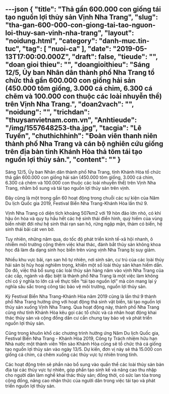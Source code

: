 ---json
{
    "title": "Thả gần 600.000 con giống tái tạo nguồn lợi thủy sản Vịnh Nha Trang",
    "slug": "tha-gan-600-000-con-giong-tai-tao-nguon-loi-thuy-san-vinh-nha-trang",
    "layout": "noidung.html",
    "category": "danh-muc.tin-tuc",
    "tag": [
        "nuoi-ca"
    ],
    "date": "2019-05-13T17:00:00.000Z",
    "draft": false,
    "tieude": "",
    "doan gioi thieu": "",
    "doangioithieu": "Sáng 12/5, Ủy ban Nhân dân thành phố Nha Trang tổ chức thả gần 600.000 con giống hải sản (450.000 tôm giống, 3.000 cá chim, 6.300 cá chẽm và 100.000 con thuộc các loài nhuyễn thể) trên Vịnh Nha Trang.",
    "doan2vach": "",
    "noidung": "",
    "trichdan": "thuysanvietnam.com.vn",
    "Anhtieude": "/img/1557648253-tha.jpg",
    "tacgia": "Lê Tuyến",
    "chuthichhinh": "Đoàn viên thanh niên thành phố Nha Trang và cán bộ nghiên cứu giống trên địa bàn tỉnh Khánh Hòa thả tôm tái tạo nguồn lợi thủy sản.",
    "__content__": ""
}
---
<p>S&aacute;ng 12/5, Ủy ban Nh&acirc;n d&acirc;n th&agrave;nh phố Nha Trang, tỉnh Kh&aacute;nh H&ograve;a tổ chức thả gần 600.000 con giống hải sản (450.000 t&ocirc;m giống, 3.000 c&aacute; chim, 6.300 c&aacute; chẽm v&agrave; 100.000 con thuộc c&aacute;c lo&agrave;i nhuyễn thể) tr&ecirc;n Vịnh Nha Trang, nhằm bổ sung v&agrave; t&aacute;i tạo nguồn lợi thủy sản tr&ecirc;n vịnh.</p>

<p>Đ&acirc;y cũng l&agrave; một trong gần 60 hoạt động trong chuỗi c&aacute;c sự kiện của Năm Du lịch Quốc gia 2019, Festival Biển Nha Trang-Kh&aacute;nh H&ograve;a lần thứ 9.</p>

<p>Vịnh Nha Trang c&oacute; diện t&iacute;ch khoảng 507km2 với 19 h&ograve;n đảo lớn nhỏ, c&oacute; kh&iacute; hậu &ocirc;n h&ograve;a v&agrave; quy tụ hầu hết c&aacute;c hệ sinh th&aacute;i điển h&igrave;nh, qu&yacute; hiếm của v&ugrave;ng biển nhiệt đới như hệ sinh th&aacute;i rạn san h&ocirc;, rừng ngập mặn, thảm c&oacute; biển, hệ sinh th&aacute;i b&atilde;i c&aacute;t ven bờ.</p>

<p>Tuy nhi&ecirc;n, những năm qua, do tốc độ ph&aacute;t triển kinh tế-x&atilde; hội nhanh, &ocirc; nhiễm m&ocirc;i trường cộng th&ecirc;m việc khai th&aacute;c, đ&aacute;nh bắt thủy sản kh&ocirc;ng khoa học đ&atilde; l&agrave;m đa dạng sinh học biển tr&ecirc;n v&ugrave;ng vịnh Nha Trang bị suy giảm.</p>

<p>Nhiều khu vực b&atilde;i, rạn san h&ocirc; tự nhi&ecirc;n, nơi sinh sản, cư tr&uacute; của c&aacute;c lo&agrave;i thủy hải sản bị hủy hoại nghi&ecirc;m trọng, khiến một số lo&agrave;i thủy sản khan hiếm dần. Do đ&oacute;, việc thả bổ sung c&aacute;c lo&agrave;i thủy sản h&agrave;ng năm v&agrave;o vịnh Nha Trang của c&aacute;c cấp, ng&agrave;nh v&agrave; đặc biệt l&agrave; th&agrave;nh phố Nha Trang l&agrave; một việc l&agrave;m kh&ocirc;ng chỉ c&oacute; &yacute; nghĩa to lớn cả về thực tiễn &ldquo;t&aacute;i tạo nguồn lợi&rdquo; m&agrave; c&ograve;n mang lại &yacute; nghĩa s&acirc;u sắc trong c&ocirc;ng t&aacute;c bảo vệ m&ocirc;i trường, nguồn lợi thủy sản.</p>

<p>Kỳ Festival Biển Nha Trang-Kh&aacute;nh H&ograve;a năm 2019 cũng l&agrave; lần thứ 9 th&agrave;nh phố Nha Trang hưởng ứng với hoạt động thả sinh vật biển, t&aacute;i tạo nguồn lợi thủy sản xuống Vịnh Nha Trang. Qua hoạt động n&agrave;y, th&agrave;nh phố Nha Trang cũng như tỉnh Kh&aacute;nh H&ograve;a k&ecirc;u gọi c&aacute;c tổ chức v&agrave; c&aacute; nh&acirc;n hoạt động khai th&aacute;c thủy sản v&agrave; cộng đồng d&acirc;n cư cần chung tay bảo vệ v&agrave; ph&aacute;t triển nguồn lợi thủy sản.</p>

<p>Cũng trong khu&ocirc;n khổ c&aacute;c chương tr&igrave;nh hưởng ứng Năm Du lịch Quốc gia, Festival Biển Nha Trang - Kh&aacute;nh H&ograve;a 2019, C&ocirc;ng ty Tr&aacute;ch nhiệm hữu hạn Nh&agrave; nước một th&agrave;nh vi&ecirc;n Yến s&agrave;o Kh&aacute;nh H&ograve;a cũng sẽ tổ chức thả c&aacute; giống tạo nguồn lợi thủy sản v&agrave;o ng&agrave;y 13/5. Dự kiến, đơn vị n&agrave;y sẽ thả 15.000 con giống c&aacute; chim, c&aacute; chẽm xuống c&aacute;c thủy vực tự nhi&ecirc;n trong tỉnh.</p>

<p>C&aacute;c hoạt động tr&ecirc;n sẽ phần n&agrave;o bổ sung v&agrave;o quần thể c&aacute;c lo&agrave;i thủy sản bản địa tại c&aacute;c thủy vực tự nhi&ecirc;n, g&oacute;p phần tạo sinh kế v&agrave; n&acirc;ng cao thu nhập cho người d&acirc;n l&agrave;m nghề khai th&aacute;c thủy sản; đồng thời, c&oacute; sức lan tỏa trong cộng đồng, n&acirc;ng cao nhận thức của người d&acirc;n trong việc t&aacute;i tạo v&agrave; ph&aacute;t triển nguồn lợi thủy sản.</p>
